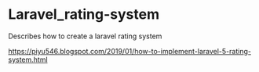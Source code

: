 # Laravel_rating-system
Describes how to create a laravel rating system

https://piyu546.blogspot.com/2019/01/how-to-implement-laravel-5-rating-system.html
